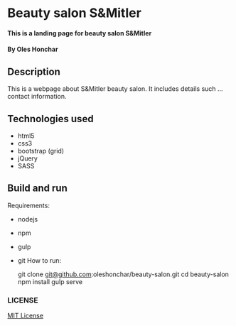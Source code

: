# Beauty salon S&Mitler
#### This is a landing page for beauty salon S&Mitler
#### By Oles Honchar
## Description
This is a webpage about S&Mitler beauty salon. It includes details such ... contact information.
## Technologies used
* html5
* css3
* bootstrap (grid)
* jQuery
* SASS

## Build and run
Requirements:
* nodejs
* npm
* gulp
* git
How to run:

    git clone git@github.com:oleshonchar/beauty-salon.git
    cd beauty-salon
    npm install
    gulp serve
  
### LICENSE
[MIT License](license)
